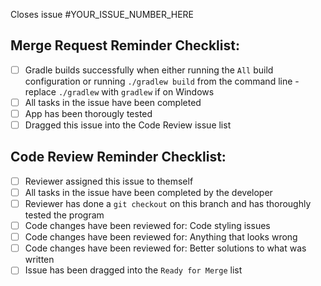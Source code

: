Closes issue #YOUR_ISSUE_NUMBER_HERE
<!-- E.g. Closes issue #3 -->

## Merge Request Reminder Checklist:

* [  ] Gradle builds successfully when either running the `All` build
  configuration or running `./gradlew build` from the command line - replace
  `./gradlew` with `gradlew` if on Windows
* [  ] All tasks in the issue have been completed
* [  ] App has been thorougly tested
* [  ] Dragged this issue into the Code Review issue list

<!--
Remember to drag your issue over to the Code Review list on the issues
page when it's ready to be code reviewed.
-->

## Code Review Reminder Checklist:

* [  ] Reviewer assigned this issue to themself
* [  ] All tasks in the issue have been completed by the developer
* [  ] Reviewer has done a `git checkout` on this branch and has thoroughly
  tested the program
* [  ] Code changes have been reviewed for: Code styling issues
* [  ] Code changes have been reviewed for: Anything that looks wrong
* [  ] Code changes have been reviewed for: Better solutions to what was
  written
* [  ] Issue has been dragged into the `Ready for Merge` list

<!--
NOTE: The information on this page has been duplicated from the /README.md file
-->
